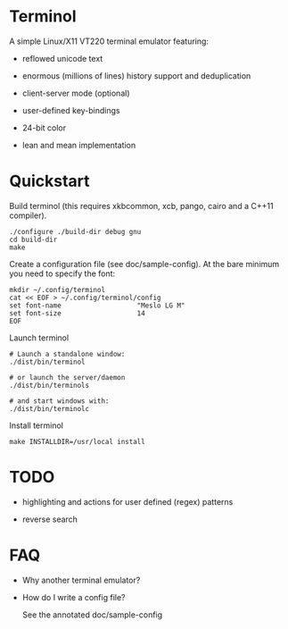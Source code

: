# Terminol #

A simple Linux/X11 VT220 terminal emulator featuring:

 - reflowed unicode text

 - enormous (millions of lines) history support and deduplication

 - client-server mode (optional)

 - user-defined key-bindings

 - 24-bit color

 - lean and mean implementation

# Quickstart #

Build terminol (this requires xkbcommon, xcb, pango, cairo and a C++11 compiler).

    ./configure ./build-dir debug gnu
    cd build-dir
    make

Create a configuration file (see doc/sample-config).
At the bare minimum you need to specify the font:

    mkdir ~/.config/terminol
    cat << EOF > ~/.config/terminol/config
    set font-name                   "Meslo LG M"
    set font-size                   14
    EOF

Launch terminol

    # Launch a standalone window:
    ./dist/bin/terminol
    
    # or launch the server/daemon
    ./dist/bin/terminols
    
    # and start windows with:
    ./dist/bin/terminolc

Install terminol

    make INSTALLDIR=/usr/local install

# TODO #

 - highlighting and actions for user defined (regex) patterns

 - reverse search

# FAQ #

 * Why another terminal emulator?

 * How do I write a config file?

   See the annotated doc/sample-config
